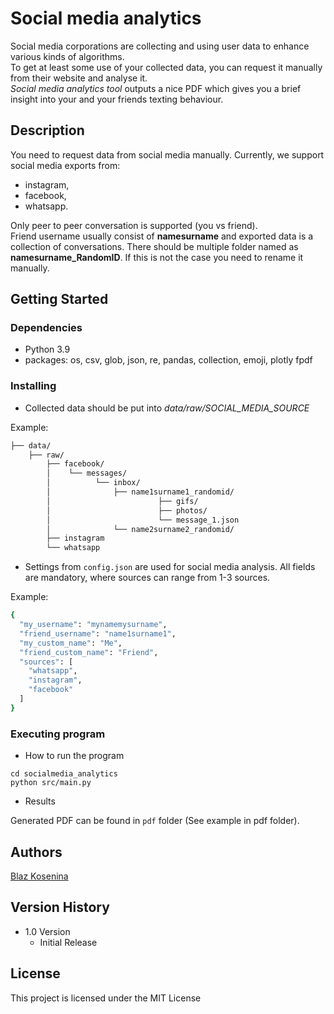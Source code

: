 # Social media analytics 

Social media corporations are collecting and using user data to enhance various kinds of algorithms.  
To get at least some use of your collected data, you can request it manually from their website and analyse it.  
_Social media analytics tool_ outputs a nice PDF which gives you a brief insight into your and your friends texting behaviour.

## Description
You need to request data from social media manually. Currently, we support social media exports from:
* instagram, 
* facebook, 
* whatsapp.


Only peer to peer conversation is supported (you vs friend).  
Friend username usually consist of __namesurname__ and exported data is a collection of conversations. 
There should be multiple folder named as __namesurname_RandomID__. If this is not the case you need to rename it manually.



## Getting Started

### Dependencies

* Python 3.9
* packages: os, csv, glob, json, re, pandas, collection, emoji, plotly fpdf


### Installing

* Collected data should be put into _data/raw/*SOCIAL_MEDIA_SOURCE*_

Example:
```bash
├── data/
    ├── raw/
        ├── facebook/
        │    └── messages/
        │          └── inbox/
        │              ├── name1surname1_randomid/
        │                        ├── gifs/
        │                        ├── photos/
        │                        └── message_1.json
        │              └── name2surname2_randomid/
        ├── instagram
        └── whatsapp

```

* Settings from `config.json` are used for social media analysis. All fields are mandatory, where sources can range from 1-3 sources.

Example:
```bash
{
  "my_username": "mynamemysurname",
  "friend_username": "name1surname1",
  "my_custom_name": "Me",
  "friend_custom_name": "Friend",
  "sources": [
    "whatsapp",
    "instagram",
    "facebook"
  ]
}

```
### Executing program

* How to run the program
```
cd socialmedia_analytics
python src/main.py
```

* Results

Generated PDF can be found in `pdf` folder (See example in pdf folder).

## Authors

[Blaz Kosenina](https://si.linkedin.com/in/blaz-kosenina)

## Version History

* 1.0 Version
    * Initial Release

## License

This project is licensed under the MIT License

